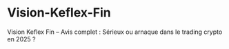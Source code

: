 # Vision-Keflex-Fin
Vision Keflex Fin – Avis complet : Sérieux ou arnaque dans le trading crypto en 2025 ?

